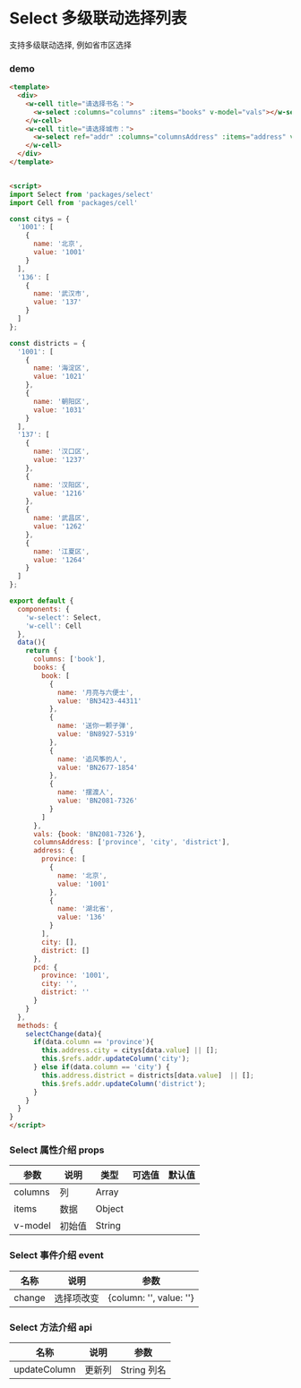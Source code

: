 # Select 多级联动选择列表 

支持多级联动选择, 例如省市区选择


### demo
```html
<template>
  <div>
    <w-cell title="请选择书名：">
      <w-select :columns="columns" :items="books" v-model="vals"></w-select>
    </w-cell>
    <w-cell title="请选择城市：">
      <w-select ref="addr" :columns="columnsAddress" :items="address" v-model="pcd" @change="selectChange"></w-select>
    </w-cell>
  </div>
</template>


<script>
import Select from 'packages/select'
import Cell from 'packages/cell'

const citys = {
  '1001': [
    {
      name: '北京',
      value: '1001'
    }
  ],
  '136': [
    {
      name: '武汉市',
      value: '137'
    }
  ]
};

const districts = {
  '1001': [
    {
      name: '海淀区',
      value: '1021'
    },
    {
      name: '朝阳区',
      value: '1031'
    }
  ],
  '137': [
    {
      name: '汉口区',
      value: '1237'
    },
    {
      name: '汉阳区',
      value: '1216'
    },
    {
      name: '武昌区',
      value: '1262'
    },
    {
      name: '江夏区',
      value: '1264'
    }
  ]
};

export default {
  components: {
    'w-select': Select,
    'w-cell': Cell
  },
  data(){
    return {
      columns: ['book'],
      books: {
        book: [
          {
            name: '月亮与六便士',
            value: 'BN3423-44311'
          },
          {
            name: '送你一颗子弹',
            value: 'BN8927-5319'
          },
          {
            name: '追风筝的人',
            value: 'BN2677-1854'
          },
          {
            name: '摆渡人',
            value: 'BN2081-7326'
          }
        ]
      },
      vals: {book: 'BN2081-7326'},
      columnsAddress: ['province', 'city', 'district'],
      address: {
        province: [
          {
            name: '北京',
            value: '1001'
          },
          {
            name: '湖北省',
            value: '136'
          }
        ],
        city: [],
        district: []
      },
      pcd: {
        province: '1001',
        city: '',
        district: ''
      }
    }
  },
  methods: {
    selectChange(data){
      if(data.column == 'province'){
        this.address.city = citys[data.value] || [];
        this.$refs.addr.updateColumn('city');
      } else if(data.column == 'city') {
        this.address.district = districts[data.value]  || [];
        this.$refs.addr.updateColumn('district');
      }
    }
  }
}
</script>

```

###  Select 属性介绍 props

| 参数           | 说明        | 类型       | 可选值        | 默认值     |
|---------------|-------------|-----------|--------------|-----------|
| columns       | 列          | Array     |              |       |
| items         | 数据        | Object     |             |          |
| v-model       | 初始值      | String     |              |          | 

###  Select 事件介绍  event

|  名称          | 说明        | 参数       | 
|---------------|-------------|-----------|
| change        | 选择项改变    | {column: '', value: ''}     |


###  Select 方法介绍  api

|  名称          | 说明        | 参数       | 
|---------------|-------------|-----------|
| updateColumn    | 更新列    | String   列名  |